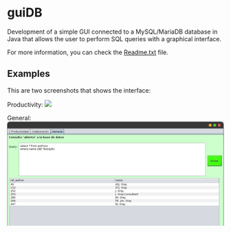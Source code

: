 # guiDB
Development of a simple GUI connected to a MySQL/MariaDB database in Java that allows the user to perform SQL queries with a graphical interface.

For more information, you can check the [Readme.txt](https://github.com/alexroyoar/guiDB/blob/main/readme.txt) file.

## Examples

This are two screenshots that shows the interface:

Productivity:
![](https://github.com/alexroyoar/guiDB/blob/development/Productivity.jpeg)

General:
![](https://github.com/alexroyoar/guiDB/blob/development/general.jpeg)
